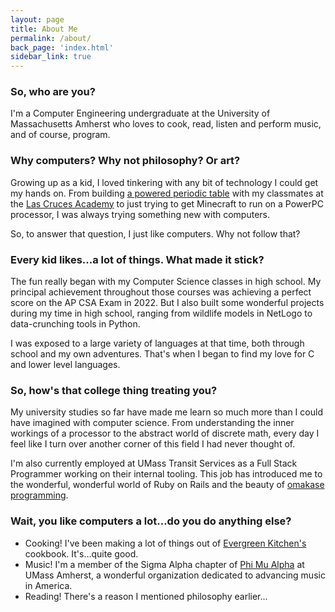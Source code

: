 ```yaml
---
layout: page
title: About Me
permalink: /about/
back_page: 'index.html'
sidebar_link: true
---
```


### So, who are you?

I'm a Computer Engineering undergraduate at the University of Massachusetts Amherst who loves to cook, read, listen and perform music, and of course, program.

### Why computers? Why not philosophy? Or art?

Growing up as a kid, I loved tinkering with any bit of technology I could
get my hands on. From building [a powered periodic table](https://www.youtube.com/watch?v=urcIdu2K_WU)
with my classmates at the [Las Cruces Academy](https://www.lascrucesacademy.org) to just
trying to get Minecraft to run on a PowerPC processor, I was always trying something new with computers.

So, to answer that question, I just like computers. Why not follow that?

### Every kid likes...a lot of things. What made it stick?

The fun really began with my Computer Science classes in high school. My principal
achievement throughout those courses was achieving a perfect score on the AP CSA Exam in 2022. But
I also built some wonderful projects during my time in high school, ranging from wildlife models in NetLogo
to data-crunching tools in Python.

I was exposed to a large variety of languages at that time, both through school and my own adventures. That's when I began
to find my love for C and lower level languages.

### So, how's that college thing treating you?

My university studies so far have made me learn so much more than I could
have imagined with computer science. From understanding the inner workings of a processor to the abstract
world of discrete math, every day I feel like I turn over another corner of this field I had never thought of.

I'm also currently employed at UMass Transit Services as a Full Stack Programmer working on their internal tooling. This job has introduced me
to the wonderful, wonderful world of Ruby on Rails and the beauty of [omakase programming](https://rubyonrails.org/doctrine#omakase).

### Wait, you like computers a lot...do you do anything else?

- Cooking! I've been making a lot of things out of [Evergreen Kitchen's](https://www.evergreenkitchen.ca) cookbook. It's...quite good.
- Music! I'm a member of the Sigma Alpha chapter of [Phi Mu Alpha](https://www.sinfonia.org/) at UMass Amherst, a wonderful organization dedicated to advancing music in America.
- Reading! There's a reason I mentioned philosophy earlier...
